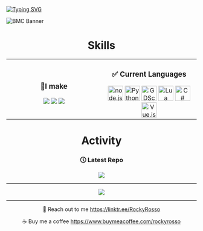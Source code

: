 [![Typing SVG](https://readme-typing-svg.demolab.com?font=Fira+Code&size=50&pause=1000&color=0055F7&center=true&vCenter=true&width=935&height=60&lines=Hi%2C+I'm+RockyRosso+%F0%9F%91%8B;I+enjoy+making+things+%F0%9F%99%82)](https://git.io/typing-svg)

![BMC Banner](https://user-images.githubusercontent.com/79947006/203442916-fcc987d9-3d50-4b51-985f-53d8e37f1fb7.jpg)

<div align="center">
  <h1>Skills</h1>
  <table width="100%">
    <tbody>
      <tr>
        <td width="50%" style="border: none !important;">
        <div align="center">
          <h3>📝I make</h3>
          <img src="https://img.shields.io/badge/Discord Bots-5865F2?style=for-the-badge&logo=discord&logoColor=white" /> <img src="https://img.shields.io/badge/Video Games-478CBF?style=for-the-badge&logo=GodotEngine&logoColor=white" /> <img src="https://img.shields.io/badge/Websites-4285F4?style=for-the-badge&logo=Google-chrome&logoColor=white" />
        </div>
        <td width="50%" style="border: none !important;">
        <div align="center">
          <h3>✅ Current Languages</h3>
          <img title="node.js" src="https://cdn.jsdelivr.net/gh/devicons/devicon/icons/nodejs/nodejs-original.svg" width="40" /> <img title="Python" src="https://cdn.jsdelivr.net/gh/devicons/devicon/icons/python/python-original.svg" width="40" /> <img title="GDScript" src="https://cdn.jsdelivr.net/gh/devicons/devicon/icons/godot/godot-original.svg" width="40" /> <img title="Lua" src="https://cdn.jsdelivr.net/gh/devicons/devicon/icons/lua/lua-original-wordmark.svg" width="40" /> <img title="C#" src="https://cdn.jsdelivr.net/gh/devicons/devicon/icons/csharp/csharp-original.svg" width="40" /> <img title="Vue.js" src="https://cdn.jsdelivr.net/gh/devicons/devicon/icons/vuejs/vuejs-original.svg" width="40" />
        </div>
      </tr>
    </tbody>
  </table>
</div>

<div align="center">
  <h1>Activity</h1>
  
  <div align="center">
    <h3>🕔 Latest Repo</h3>
    <img src="https://github-readme-stats.vercel.app/api/pin/?username=RockyRosso&repo=Placement-System&theme=transparent" />
  </div>
  
  <hr />
  
  <div align="center">
    <img src="https://github-readme-stats.vercel.app/api/top-langs/?username=RockyRosso&layout=compact&theme=transparent" />
  </div>
    
  <hr />
  
  🤙 Reach out to me
  https://linktr.ee/RockyRosso
  
  ☕ Buy me a coffee
  https://www.buymeacoffee.com/rockyrosso
</div>
